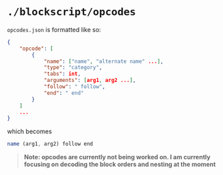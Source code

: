 # `./blockscript/opcodes`

`opcodes.json` is formatted like so:

```json
{
    "opcode": [
        {
            "name": ["name", "alternate name" ...],
            "type": "category",
            "tabs": int,
            "arguments": [arg1, arg2 ...],
            "follow": " follow",
            "end": " end"
        }
    ]
    ...
}
```

which becomes

```js
name (arg1, arg2) follow end
```

> **Note: opcodes are currently not being worked on. I am currently focusing on decoding the block orders and nesting at the moment**
